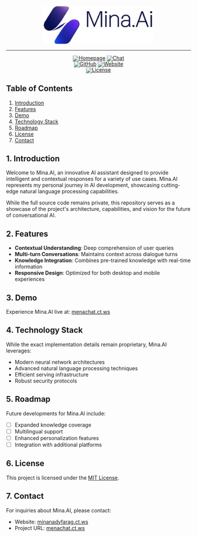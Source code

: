<!-- markdownlint-disable first-line-h1 -->
<!-- markdownlint-disable html -->
<!-- markdownlint-disable no-duplicate-header -->

<div align="center">
  <img src="https://github.com/MinaNadyFarag/Mina.AI/blob/main/figures/logo.svg?raw=true" width="60%" alt="Mina.AI" />
</div>
<hr>
<div align="center" style="line-height: 1;">
  <a href="https://minanadyfarag.ct.ws"><img alt="Homepage"
    src="https://github.com/MinaNady/Mina.AI/blob/main/figures/badge.svg?raw=true"/></a>
  <a href="https://menachat.ct.ws"><img alt="Chat"
    src="https://img.shields.io/badge/🤖%20Chat-Mina.AI-536af5?color=536af5&logoColor=white"/></a>
  <br>
  <a href="https://github.com/MinaNady"><img alt="GitHub"
    src="https://img.shields.io/badge/GitHub-Mina%20Nady-7289da?logo=github&logoColor=white"/></a>
  <a href="https://minanadyfarag.ct.ws"><img alt="Website"
    src="https://img.shields.io/badge/Website-Mina%20Nady-brightgreen?logo=google-chrome&logoColor=white"/></a>
  <br>
  <a href="https://github.com/MinaNady/Mina.AI/blob/main/LICENSE"><img alt="License"
    src="https://img.shields.io/badge/License-MIT-f5de53?&color=f5de53"/></a>
</div>

## Table of Contents

1. [Introduction](#1-introduction)
2. [Features](#2-features)
3. [Demo](#3-demo)
4. [Technology Stack](#4-technology-stack)
5. [Roadmap](#5-roadmap)
6. [License](#6-license)
7. [Contact](#7-contact)

## 1. Introduction

Welcome to Mina.AI, an innovative AI assistant designed to provide intelligent and contextual responses for a variety of use cases. Mina.AI represents my personal journey in AI development, showcasing cutting-edge natural language processing capabilities.

While the full source code remains private, this repository serves as a showcase of the project's architecture, capabilities, and vision for the future of conversational AI.

## 2. Features

- **Contextual Understanding**: Deep comprehension of user queries
- **Multi-turn Conversations**: Maintains context across dialogue turns
- **Knowledge Integration**: Combines pre-trained knowledge with real-time information
- **Responsive Design**: Optimized for both desktop and mobile experiences

## 3. Demo

Experience Mina.AI live at: [menachat.ct.ws](https://menachat.ct.ws)

## 4. Technology Stack

While the exact implementation details remain proprietary, Mina.AI leverages:

- Modern neural network architectures
- Advanced natural language processing techniques
- Efficient serving infrastructure
- Robust security protocols

## 5. Roadmap

Future developments for Mina.AI include:

- [ ] Expanded knowledge coverage
- [ ] Multilingual support
- [ ] Enhanced personalization features
- [ ] Integration with additional platforms

## 6. License

This project is licensed under the [MIT License](LICENSE).

## 7. Contact

For inquiries about Mina.AI, please contact:

- Website: [minanadyfarag.ct.ws](https://minanadyfarag.ct.ws)
- Project URL: [menachat.ct.ws](https://menachat.ct.ws)